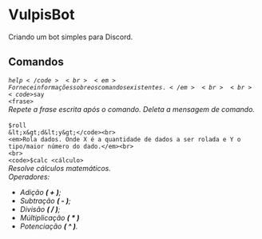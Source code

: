 <h1>VulpisBot</h1>
Criando um bot simples para Discord.

<h2>Comandos</h2>

<code>$help</code><br>
<em>Fornece informações sobre os comandos existentes.</em><br>
<br>
<code>$say &lt;frase&gt; </code><br>
<em>Repete a frase escrita após o comando. Deleta a mensagem de comando.</em><br>
<br>
<code>$roll &lt;x&gt;d&lt;y&gt;</code><br>
<em>Rola dados. Onde X é a quantidade de dados a ser rolada e Y o tipo/maior número do dado.</em><br>
<br>
<code>$calc &lt;cálculo&gt;</code><br>
<em>Resolve cálculos matemáticos.<br>
Operadores: 
<ul>
  <li>Adição <b>( + )</b>; 
  <li>Subtração <b>( - )</b>;
  <li>Divisão <b>( / )</b>;
  <li>Múltiplicação <b>( * )</b>
  <li>Potenciação <b>( ^ )</b>.
</ul></em>
